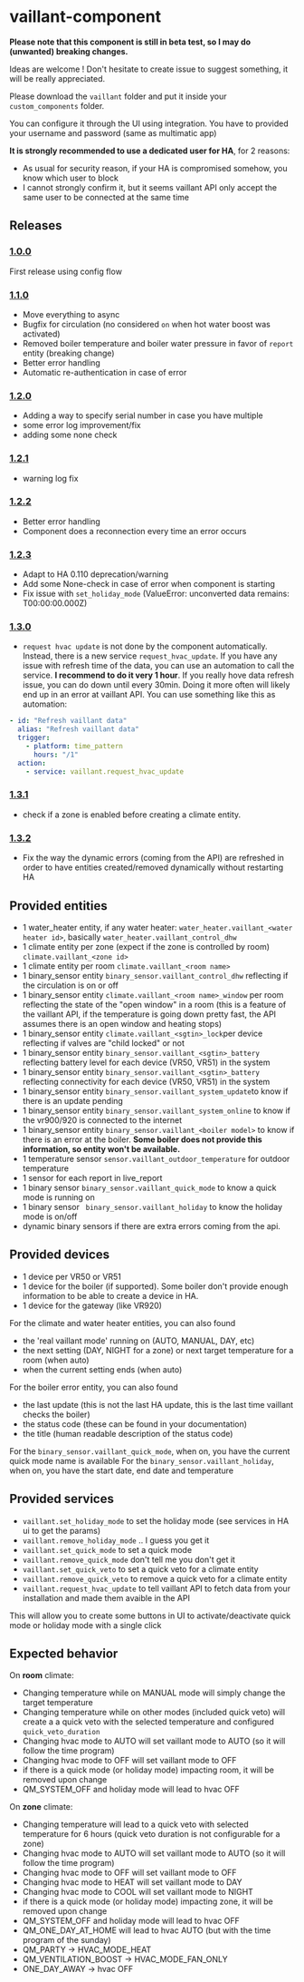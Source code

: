 # vaillant-component

**Please note that this component is still in beta test, so I may do (unwanted) breaking changes.**

Ideas are welcome ! Don't hesitate to create issue to suggest something, it will be really appreciated.

Please download the `vaillant` folder and put it inside your `custom_components` folder.

You can configure it through the UI using integration.
You have to provided your username and password (same as multimatic app)

**It is strongly recommended to use a dedicated user for HA**, for 2 reasons:
- As usual for security reason, if your HA is compromised somehow, you know which user to block
- I cannot strongly confirm it, but it seems vaillant API only accept the same user to be connected at the same time


## Releases
### [1.0.0](https://github.com/thomasgermain/vaillant-component/releases/tag/1.0.0)
First release using config flow
### [1.1.0](https://github.com/thomasgermain/vaillant-component/releases/tag/1.1.0)
- Move everything to async
- Bugfix for circulation (no considered `on` when hot water boost was activated)
- Removed boiler temperature and boiler water pressure in favor of `report` entity (breaking change)
- Better error handling
- Automatic re-authentication in case of error
### [1.2.0](https://github.com/thomasgermain/vaillant-component/releases/tag/1.2.0)
- Adding a way to specify serial number in case you have multiple
- some error log improvement/fix
- adding some none check
### [1.2.1](https://github.com/thomasgermain/vaillant-component/releases/tag/1.2.1)
- warning log fix
### [1.2.2](https://github.com/thomasgermain/vaillant-component/releases/tag/1.2.2)
- Better error handling
- Component does a reconnection every time an error occurs
### [1.2.3](https://github.com/thomasgermain/vaillant-component/releases/tag/1.2.3)
- Adapt to HA 0.110 deprecation/warning
- Add some None-check in case of error when component is starting
- Fix issue with `set_holiday_mode` (ValueError: unconverted data remains: T00:00:00.000Z)
### [1.3.0](https://github.com/thomasgermain/vaillant-component/releases/tag/1.3.0)
- `request hvac update` is not done by the component automatically. Instead, there is a new service `request_hvac_update`. 
If you have any issue with refresh time of the data, you can use an automation to call the service. **I recommend to do it very 1 hour**. If you really hove data refresh issue, you can do down until every 30min. Doing it more often will likely end up in an error at vaillant API. 
You can use something like this as automation:
```yaml
- id: "Refresh vaillant data"
  alias: "Refresh vaillant data"
  trigger:
    - platform: time_pattern
      hours: "/1"
  action:
    - service: vaillant.request_hvac_update
```
### [1.3.1](https://github.com/thomasgermain/vaillant-component/releases/tag/1.3.1)
- check if a zone is enabled before creating a climate entity.
### [1.3.2](https://github.com/thomasgermain/vaillant-component/releases/tag/1.3.2)
- Fix the way the dynamic errors (coming from the API) are refreshed in order to have entities created/removed dynamically without restarting HA

## Provided entities
- 1 water_heater entity, if any water heater: `water_heater.vaillant_<water heater id>`, basically `water_heater.vaillant_control_dhw`
- 1 climate entity per zone (expect if the zone is controlled by room) `climate.vaillant_<zone id>`
- 1 climate entity per room `climate.vaillant_<room name>`
- 1 binary_sensor entity `binary_sensor.vaillant_control_dhw` reflecting if the circulation is on or off
- 1 binary_sensor entity `climate.vaillant_<room name>_window` per room reflecting the state of the "open window" in a room (this is a feature of the vaillant API, if the temperature is going down pretty fast, the API assumes there is an open window and heating stops)
- 1 binary_sensor entity `climate.vaillant_<sgtin>_lock`per device reflecting if valves are "child locked" or not
- 1 binary_sensor entity `binary_sensor.vaillant_<sgtin>_battery` reflecting battery level for each device (VR50, VR51) in the system
- 1 binary_sensor entity `binary_sensor.vaillant_<sgtin>_battery` reflecting connectivity for each device (VR50, VR51) in the system
- 1 binary_sensor entity `binary_sensor.vaillant_system_update`to know if there is an update pending
- 1 binary_sensor entity `binary_sensor.vaillant_system_online` to know if the vr900/920 is connected to the internet
- 1 binary_sensor entity `binary_sensor.vaillant_<boiler model>` to know if there is an error at the boiler. **Some boiler does not provide this information, so entity won't be available.**
- 1 temperature sensor `sensor.vaillant_outdoor_temperature` for outdoor temperature
- 1 sensor for each report in live_report
- 1 binary sensor `binary_sensor.vaillant_quick_mode` to know a quick mode is running on
- 1 binary sensor ` binary_sensor.vaillant_holiday` to know the holiday mode is on/off
- dynamic binary sensors if there are extra errors coming from the api.

## Provided devices
- 1 device per VR50 or VR51
- 1 device for the boiler (if supported). Some boiler don't provide enough information to be able to create a device in HA.
- 1 device for the gateway (like VR920)


For the climate and water heater entities, you can also found 
- the 'real vaillant mode' running on (AUTO, MANUAL, DAY, etc)
- the next setting (DAY, NIGHT for a zone) or next target temperature for a room (when auto)
- when the current setting ends (when auto)

For the boiler error entity, you can also found 
- the last update (this is not the last HA update, this is the last time vaillant checks the boiler)
- the status code (these can be found in your documentation)
- the title (human readable description of the status code)

For the `binary_sensor.vaillant_quick_mode`, when on, you have the current quick mode name is available
For the `binary_sensor.vaillant_holiday`, when on, you have the start date, end date and temperature

## Provided services
- `vaillant.set_holiday_mode` to set the holiday mode (see services in HA ui to get the params)
- `vaillant.remove_holiday_mode` .. I guess you get it
- `vaillant.set_quick_mode` to set a quick mode
- `vaillant.remove_quick_mode` don't tell me you don't get it 
- `vaillant.set_quick_veto` to set a quick veto for a climate entity
- `vaillant.remove_quick_veto` to remove a quick veto for a climate entity
- `vaillant.request_hvac_update` to tell vaillant API to fetch data from your installation and made them avaible in the API

This will allow you to create some buttons in UI to activate/deactivate quick mode or holiday mode with a single click


## Expected behavior

On **room** climate:
- Changing temperature while on MANUAL mode will simply change the target temperature
- Changing temperature while on other modes (included quick veto) will create a a quick veto with the selected temperature and configured `quick_veto_duration`
- Changing hvac mode to AUTO will set vaillant mode to AUTO (so it will follow the time program)
- Changing hvac mode to OFF will set vaillant mode to OFF
- if there is a quick mode (or holiday mode) impacting room, it will be removed upon change
- QM_SYSTEM_OFF and holiday mode will lead to hvac OFF

On **zone** climate:
- Changing temperature will lead to a quick veto with selected temperature for 6 hours (quick veto duration is not configurable for a zone)
- Changing hvac mode to AUTO will set vaillant mode to AUTO (so it will follow the time program)
- Changing hvac mode to OFF will set vaillant mode to OFF
- Changing hvac mode to HEAT will set vaillant mode to DAY
- Changing hvac mode to COOL will set vaillant mode to NIGHT
- if there is a quick mode (or holiday mode) impacting zone, it will be removed upon change
- QM_SYSTEM_OFF and holiday mode will lead to hvac OFF
- QM_ONE_DAY_AT_HOME will lead to hvac AUTO (but with the time program of the sunday)
- QM_PARTY -> HVAC_MODE_HEAT
- QM_VENTILATION_BOOST -> HVAC_MODE_FAN_ONLY
- ONE_DAY_AWAY -> hvac OFF 
